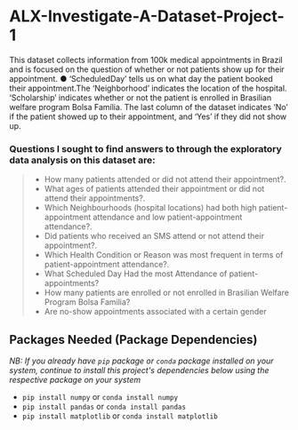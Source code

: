 # ALX-Investigate-A-Dataset-Project-1

This dataset collects information from 100k medical appointments in Brazil and is focused on the question of whether or not patients show up for their appointment. ● ‘ScheduledDay’ tells us on what day the patient booked their appointment.The ‘Neighborhood’ indicates the location of the hospital. ‘Scholarship’ indicates whether or not the patient is enrolled in Brasilian welfare program Bolsa Família. The last column of the dataset indicates ‘No’ if the patient showed up to their appointment, and ‘Yes’ if they did not show up.

   ### Questions I sought to find answers to through the exploratory data analysis on this dataset are:

> - How many patients attended or did not attend their appointment?.
> - What ages of patients attended their appointment or did not attend their appointments?.
> - Which Neighbourhoods (hospital locations) had both high patient-appointment attendance and low patient-appointment attendance?.
> - Did patients who received an SMS attend or not attend their appointment?.
> - Which Health Condition or Reason was most frequent in terms of patient-appointment attendance?.
> - What Scheduled Day Had the most Attendance of patient-appointments?
> - How many patients are enrolled or not enrolled in Brasilian Welfare Program Bolsa Familia?
> - Are no-show appointments associated with a certain gender


## Packages Needed (Package Dependencies)
_NB: If you already have `pip` package or `conda` package installed on your system, continue to install this project's dependencies below using the respective package on your system_

- `pip install numpy`        or     `conda install numpy` <br>
- `pip install pandas`       or     `conda install pandas` <br>
- `pip install matplotlib`   or     `conda install matplotlib`

